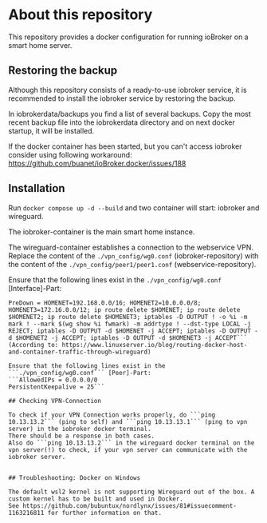 # About this repository

This repository provides a docker configuration for running ioBroker on a smart home server.

## Restoring the backup
Although this repository consists of a ready-to-use iobroker service, it is recommended to install the iobroker service by restoring the backup.

In iobrokerdata/backups you find a list of several backups. Copy the most recent backup file into the iobrokerdata directory and on next docker startup, it will be installed.

If the docker container has been started, but you can't access iobroker consider using following workaround: https://github.com/buanet/ioBroker.docker/issues/188

## Installation

Run ```docker compose up -d --build``` and two container will start: iobroker and wireguard.

The iobroker-container is the main smart home instance. 

The wireguard-container establishes a connection to the webservice VPN. 
Replace the content of the ```./vpn_config/wg0.conf``` (iobroker-repository) with the content of the ```./vpn_config/peer1/peer1.conf``` (webservice-repository).

Ensure that the following lines exist in the ```./vpn_config/wg0.conf``` [Interface]-Part:
```PostUp = DROUTE=$(ip route | grep default | awk '{print $3}'); HOMENET=192.168.0.0/16; HOMENET2=10.0.0.0/8; HOMENET3=172.16.0.0/12; ip route add $HOMENET3 via $DROUTE;ip route add $HOMENET2 dev wg0; ip route add $HOMENET via $DROUTE;iptables -I OUTPUT -d $HOMENET -j ACCEPT;iptables -A OUTPUT -d $HOMENET2 -j ACCEPT; iptables -A OUTPUT -d $HOMENET3 -j ACCEPT;  iptables -A OUTPUT ! -o %i -m mark ! --mark $(wg show %i fwmark) -m addrtype ! --dst-type LOCAL -j REJECT
PreDown = HOMENET=192.168.0.0/16; HOMENET2=10.0.0.0/8; HOMENET3=172.16.0.0/12; ip route delete $HOMENET; ip route delete $HOMENET2; ip route delete $HOMENET3; iptables -D OUTPUT ! -o %i -m mark ! --mark $(wg show %i fwmark) -m addrtype ! --dst-type LOCAL -j REJECT; iptables -D OUTPUT -d $HOMENET -j ACCEPT; iptables -D OUTPUT -d $HOMENET2 -j ACCEPT; iptables -D OUTPUT -d $HOMENET3 -j ACCEPT```
(According to: https://www.linuxserver.io/blog/routing-docker-host-and-container-traffic-through-wireguard)

Ensure that the following lines exist in the ```./vpn_config/wg0.conf``` [Peer]-Part:
```AllowedIPs = 0.0.0.0/0
PersistentKeepalive = 25```

## Checking VPN-Connection

To check if your VPN Connection works properly, do ```ping 10.13.13.2``` (ping to self) and ```ping 10.13.13.1``` (ping to vpn server) in the iobroker docker terminal.
There should be a response in both cases.
Also do ```ping 10.13.13.2``` in the wireguard docker terminal on the vpn server(!) to check, if your vpn server can communicate with the iobroker server.


## Troubleshooting: Docker on Windows

The default wsl2 kernel is not supporting Wireguard out of the box. A custom kernel has to be built and used in Docker.
See https://github.com/bubuntux/nordlynx/issues/81#issuecomment-1163216811 for further information on that.